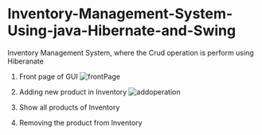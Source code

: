 # Inventory-Management-System-Using-java-Hibernate-and-Swing
Inventory Management System, where the Crud operation is perform using Hiberanate
1. Front page of GUI
![frontPage](https://github.com/user-attachments/assets/98d21c96-52d0-4f89-93cc-e6e75135c1dc)

2. Adding new product in Inventory
![addoperation](https://github.com/user-attachments/assets/998032fa-822a-4810-a3d7-6fa97f86d937)

3. Show all products of Inventory



4. Removing the product from Inventory
